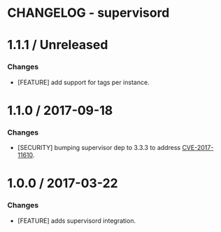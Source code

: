 # CHANGELOG - supervisord

1.1.1 / Unreleased
==================

### Changes

* [FEATURE] add support for tags per instance.


1.1.0 / 2017-09-18
==================

### Changes

* [SECURITY] bumping supervisor dep to 3.3.3 to address [CVE-2017-11610](https://nvd.nist.gov/vuln/detail/CVE-2017-11610).

1.0.0 / 2017-03-22
==================

### Changes

* [FEATURE] adds supervisord integration.
